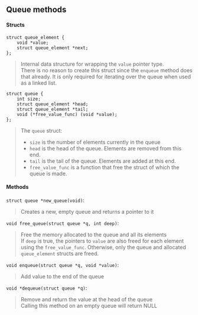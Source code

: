 ## Queue methods

#### Structs

    struct queue_element {
        void *value;
        struct queue_element *next;
    };

> Internal data structure for wrapping the `value` pointer type.  
> There is no reason to create this struct since the `enqueue`
method does that already. It is only required for iterating 
over the queue when used as a linked list.

    struct queue {
        int size;
        struct queue_element *head;
        struct queue_element *tail;
        void (*free_value_func) (void *value);
    };

> The `queue` struct:
> 
> * `size` is the number of elements currently in the queue
> * `head` is the head of the queue. Elements are removed from this end.
> * `tail` is the tail of the queue. Elements are added at this end.
> * `free_value_func` is a function that free the struct of which the
queue is made.

#### Methods

`struct queue *new_queue(void)`:

>  Creates a new, empty queue and returns a pointer to it

`void free_queue(struct queue *q, int deep)`:

> Free the memory allocated to the queue and all its elements  
> If `deep` is true, the pointers to `value` are also freed for each
element using the `free_value_func`. Otherwise, only the queue and
allocated `queue_element` structs are freed.

`void enqueue(struct queue *q, void *value)`:

> Add value to the end of the queue

`void *dequeue(struct queue *q)`:

> Remove and return the value at the head of the queue   
> Calling this method on an empty queue will return NULL

